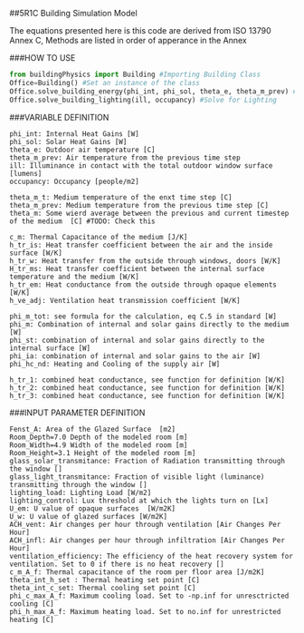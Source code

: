 ##5R1C Building Simulation Model

The equations presented here is this code are derived from ISO 13790 Annex C, Methods are listed in order of apperance in the Annex 

###HOW TO USE
```python
from buildingPhysics import Building #Importing Building Class
Office=Building() #Set an instance of the class
Office.solve_building_energy(phi_int, phi_sol, theta_e, theta_m_prev) #Solve for Heating
Office.solve_building_lighting(ill, occupancy) #Solve for Lighting
```


###VARIABLE DEFINITION

	phi_int: Internal Heat Gains [W]
	phi_sol: Solar Heat Gains [W]
	theta_e: Outdoor air temperature [C]
	theta_m_prev: Air temperature from the previous time step 
	ill: Illuminance in contact with the total outdoor window surface [lumens]
	occupancy: Occupancy [people/m2]

	theta_m_t: Medium temperature of the enxt time step [C]
	theta_m_prev: Medium temperature from the previous time step [C]
	theta_m: Some wierd average between the previous and current timestep of the medium  [C] #TODO: Check this 

	c_m: Thermal Capacitance of the medium [J/K]
	h_tr_is: Heat transfer coefficient between the air and the inside surface [W/K]
	h_tr_w: Heat transfer from the outside through windows, doors [W/K]
	H_tr_ms: Heat transfer coefficient between the internal surface temperature and the medium [W/K]
	h_tr_em: Heat conductance from the outside through opaque elements [W/K]
	h_ve_adj: Ventilation heat transmission coefficient [W/K]

	phi_m_tot: see formula for the calculation, eq C.5 in standard [W]
	phi_m: Combination of internal and solar gains directly to the medium [W]
	phi_st: combination of internal and solar gains directly to the internal surface [W]
	phi_ia: combination of internal and solar gains to the air [W]
	phi_hc_nd: Heating and Cooling of the supply air [W]

	h_tr_1: combined heat conductance, see function for definition [W/K]
	h_tr_2: combined heat conductance, see function for definition [W/K]
	h_tr_3: combined heat conductance, see function for definition [W/K]


	
###INPUT PARAMETER DEFINITION 

	Fenst_A: Area of the Glazed Surface  [m2]
	Room_Depth=7.0 Depth of the modeled room [m]
	Room_Width=4.9 Width of the modeled room [m]
	Room_Height=3.1 Height of the modeled room [m]
	glass_solar_transmitance: Fraction of Radiation transmitting through the window []
	glass_light_transmitance: Fraction of visible light (luminance) transmitting through the window []
	lighting_load: Lighting Load [W/m2] 
	lighting_control: Lux threshold at which the lights turn on [Lx]
	U_em: U value of opaque surfaces  [W/m2K]
	U_w: U value of glazed surfaces [W/m2K]
	ACH_vent: Air changes per hour through ventilation [Air Changes Per Hour]
	ACH_infl: Air changes per hour through infiltration [Air Changes Per Hour]
	ventilation_efficiency: The efficiency of the heat recovery system for ventilation. Set to 0 if there is no heat recovery []
	c_m_A_f: Thermal capacitance of the room per floor area [J/m2K]
	theta_int_h_set : Thermal heating set point [C]
	theta_int_c_set: Thermal cooling set point [C]
	phi_c_max_A_f: Maximum cooling load. Set to -np.inf for unresctricted cooling [C]
	phi_h_max_A_f: Maximum heating load. Set to no.inf for unrestricted heating [C]

